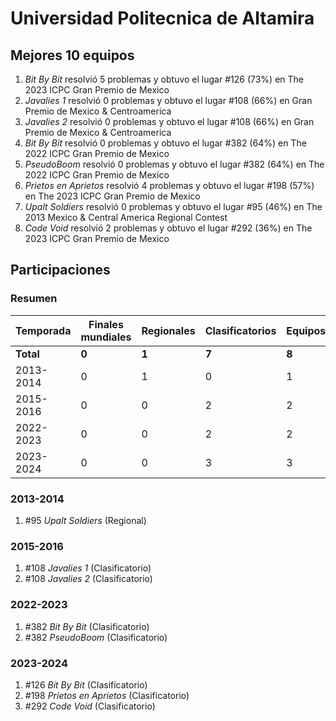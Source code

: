 # Universidad Politecnica de Altamira

## Mejores 10 equipos

1. _Bit By Bit_ resolvió 5 problemas y obtuvo el lugar #126 (73%) en The 2023 ICPC Gran Premio de Mexico
1. _Javalies 1_ resolvió 0 problemas y obtuvo el lugar #108 (66%) en Gran Premio de Mexico & Centroamerica
1. _Javalies 2_ resolvió 0 problemas y obtuvo el lugar #108 (66%) en Gran Premio de Mexico & Centroamerica
1. _Bit By Bit_ resolvió 0 problemas y obtuvo el lugar #382 (64%) en The 2022 ICPC Gran Premio de Mexico
1. _PseudoBoom_ resolvió 0 problemas y obtuvo el lugar #382 (64%) en The 2022 ICPC Gran Premio de Mexico
1. _Prietos en Aprietos_ resolvió 4 problemas y obtuvo el lugar #198 (57%) en The 2023 ICPC Gran Premio de Mexico
1. _Upalt Soldiers_ resolvió 0 problemas y obtuvo el lugar #95 (46%) en The 2013 Mexico & Central America Regional Contest
1. _Code Void_ resolvió 2 problemas y obtuvo el lugar #292 (36%) en The 2023 ICPC Gran Premio de Mexico

## Participaciones

### Resumen

| Temporada | Finales mundiales | Regionales | Clasificatorios | Equipos |
| --- | --- | --- | --- | --- |
| **Total** | **0** | **1** | **7** | **8** |
| 2013-2014 | 0 | 1 | 0 | 1 |
| 2015-2016 | 0 | 0 | 2 | 2 |
| 2022-2023 | 0 | 0 | 2 | 2 |
| 2023-2024 | 0 | 0 | 3 | 3 |

### 2013-2014

1. #95 _Upalt Soldiers_ (Regional)

### 2015-2016

1. #108 _Javalies 1_ (Clasificatorio)
1. #108 _Javalies 2_ (Clasificatorio)

### 2022-2023

1. #382 _Bit By Bit_ (Clasificatorio)
1. #382 _PseudoBoom_ (Clasificatorio)

### 2023-2024

1. #126 _Bit By Bit_ (Clasificatorio)
1. #198 _Prietos en Aprietos_ (Clasificatorio)
1. #292 _Code Void_ (Clasificatorio)



